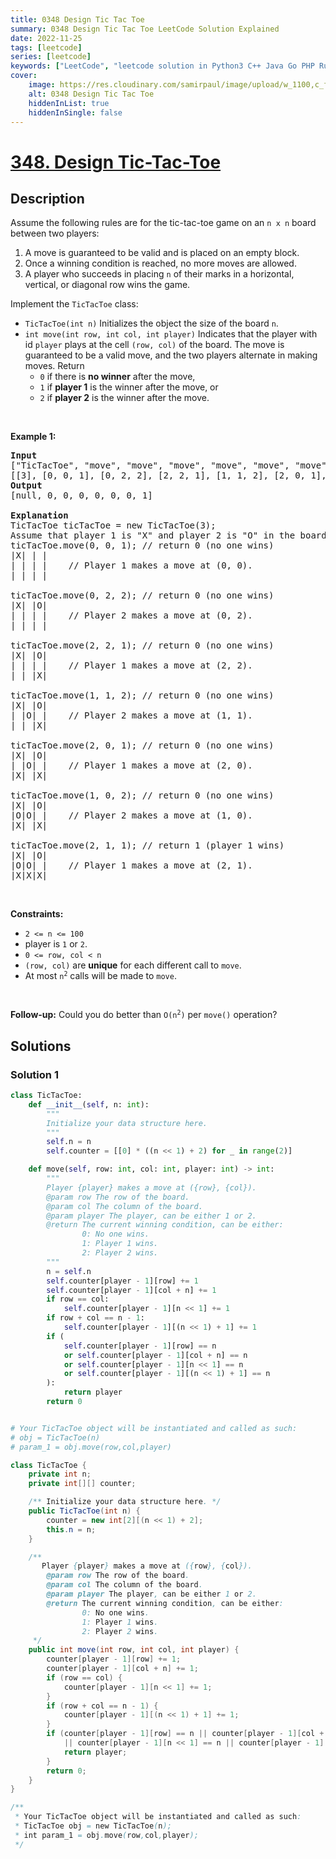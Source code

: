 ```yaml
---
title: 0348 Design Tic Tac Toe
summary: 0348 Design Tic Tac Toe LeetCode Solution Explained
date: 2022-11-25
tags: [leetcode]
series: [leetcode]
keywords: ["LeetCode", "leetcode solution in Python3 C++ Java Go PHP Ruby Swift TypeScript Rust C# JavaScript C", "0348 Design Tic Tac Toe LeetCode Solution Explained in all languages"]
cover:
    image: https://res.cloudinary.com/samirpaul/image/upload/w_1100,c_fit,co_rgb:FFFFFF,l_text:Arial_75_bold:0348 Design Tic Tac Toe - Solution Explained/problem-solving.webp
    alt: 0348 Design Tic Tac Toe
    hiddenInList: true
    hiddenInSingle: false
---
```



# [348. Design Tic-Tac-Toe](https://leetcode.com/problems/design-tic-tac-toe)


## Description

<p>Assume the following rules are for the tic-tac-toe game on an <code>n x n</code> board between two players:</p>

<ol>
	<li>A move is guaranteed to be valid and is placed on an empty block.</li>
	<li>Once a winning condition is reached, no more moves are allowed.</li>
	<li>A player who succeeds in placing <code>n</code> of their marks in a horizontal, vertical, or diagonal row wins the game.</li>
</ol>

<p>Implement the <code>TicTacToe</code> class:</p>

<ul>
	<li><code>TicTacToe(int n)</code> Initializes the object the size of the board <code>n</code>.</li>
	<li><code>int move(int row, int col, int player)</code> Indicates that the player with id <code>player</code> plays at the cell <code>(row, col)</code> of the board. The move is guaranteed to be a valid move, and the two players alternate in making moves. Return
	<ul>
		<li><code>0</code> if there is <strong>no winner</strong> after the move,</li>
		<li><code>1</code> if <strong>player 1</strong> is the winner after the move, or</li>
		<li><code>2</code> if <strong>player 2</strong> is the winner after the move.</li>
	</ul>
	</li>
</ul>

<p>&nbsp;</p>
<p><strong class="example">Example 1:</strong></p>

<pre>
<strong>Input</strong>
[&quot;TicTacToe&quot;, &quot;move&quot;, &quot;move&quot;, &quot;move&quot;, &quot;move&quot;, &quot;move&quot;, &quot;move&quot;, &quot;move&quot;]
[[3], [0, 0, 1], [0, 2, 2], [2, 2, 1], [1, 1, 2], [2, 0, 1], [1, 0, 2], [2, 1, 1]]
<strong>Output</strong>
[null, 0, 0, 0, 0, 0, 0, 1]

<strong>Explanation</strong>
TicTacToe ticTacToe = new TicTacToe(3);
Assume that player 1 is &quot;X&quot; and player 2 is &quot;O&quot; in the board.
ticTacToe.move(0, 0, 1); // return 0 (no one wins)
|X| | |
| | | |    // Player 1 makes a move at (0, 0).
| | | |

ticTacToe.move(0, 2, 2); // return 0 (no one wins)
|X| |O|
| | | |    // Player 2 makes a move at (0, 2).
| | | |

ticTacToe.move(2, 2, 1); // return 0 (no one wins)
|X| |O|
| | | |    // Player 1 makes a move at (2, 2).
| | |X|

ticTacToe.move(1, 1, 2); // return 0 (no one wins)
|X| |O|
| |O| |    // Player 2 makes a move at (1, 1).
| | |X|

ticTacToe.move(2, 0, 1); // return 0 (no one wins)
|X| |O|
| |O| |    // Player 1 makes a move at (2, 0).
|X| |X|

ticTacToe.move(1, 0, 2); // return 0 (no one wins)
|X| |O|
|O|O| |    // Player 2 makes a move at (1, 0).
|X| |X|

ticTacToe.move(2, 1, 1); // return 1&nbsp;(player 1 wins)
|X| |O|
|O|O| |    // Player 1 makes a move at (2, 1).
|X|X|X|
</pre>

<p>&nbsp;</p>
<p><strong>Constraints:</strong></p>

<ul>
	<li><code>2 &lt;= n &lt;= 100</code></li>
	<li>player is <code>1</code> or <code>2</code>.</li>
	<li><code>0 &lt;= row, col &lt; n</code></li>
	<li><code>(row, col)</code> are <strong>unique</strong> for each different call to <code>move</code>.</li>
	<li>At most <code>n<sup>2</sup></code> calls will be made to <code>move</code>.</li>
</ul>

<p>&nbsp;</p>
<p><strong>Follow-up:</strong> Could you do better than <code>O(n<sup>2</sup>)</code> per <code>move()</code> operation?</p>

## Solutions

### Solution 1

<!-- tabs:start -->

```python
class TicTacToe:
    def __init__(self, n: int):
        """
        Initialize your data structure here.
        """
        self.n = n
        self.counter = [[0] * ((n << 1) + 2) for _ in range(2)]

    def move(self, row: int, col: int, player: int) -> int:
        """
        Player {player} makes a move at ({row}, {col}).
        @param row The row of the board.
        @param col The column of the board.
        @param player The player, can be either 1 or 2.
        @return The current winning condition, can be either:
                0: No one wins.
                1: Player 1 wins.
                2: Player 2 wins.
        """
        n = self.n
        self.counter[player - 1][row] += 1
        self.counter[player - 1][col + n] += 1
        if row == col:
            self.counter[player - 1][n << 1] += 1
        if row + col == n - 1:
            self.counter[player - 1][(n << 1) + 1] += 1
        if (
            self.counter[player - 1][row] == n
            or self.counter[player - 1][col + n] == n
            or self.counter[player - 1][n << 1] == n
            or self.counter[player - 1][(n << 1) + 1] == n
        ):
            return player
        return 0


# Your TicTacToe object will be instantiated and called as such:
# obj = TicTacToe(n)
# param_1 = obj.move(row,col,player)
```

```java
class TicTacToe {
    private int n;
    private int[][] counter;

    /** Initialize your data structure here. */
    public TicTacToe(int n) {
        counter = new int[2][(n << 1) + 2];
        this.n = n;
    }

    /**
       Player {player} makes a move at ({row}, {col}).
        @param row The row of the board.
        @param col The column of the board.
        @param player The player, can be either 1 or 2.
        @return The current winning condition, can be either:
                0: No one wins.
                1: Player 1 wins.
                2: Player 2 wins.
     */
    public int move(int row, int col, int player) {
        counter[player - 1][row] += 1;
        counter[player - 1][col + n] += 1;
        if (row == col) {
            counter[player - 1][n << 1] += 1;
        }
        if (row + col == n - 1) {
            counter[player - 1][(n << 1) + 1] += 1;
        }
        if (counter[player - 1][row] == n || counter[player - 1][col + n] == n
            || counter[player - 1][n << 1] == n || counter[player - 1][(n << 1) + 1] == n) {
            return player;
        }
        return 0;
    }
}

/**
 * Your TicTacToe object will be instantiated and called as such:
 * TicTacToe obj = new TicTacToe(n);
 * int param_1 = obj.move(row,col,player);
 */
```

<!-- tabs:end -->

<!-- end -->
